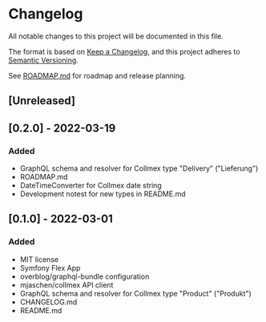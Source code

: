 # Changelog
All notable changes to this project will be documented in this file.

The format is based on [Keep a Changelog](https://keepachangelog.com/en/1.0.0/),
and this project adheres to [Semantic Versioning](https://semver.org/spec/v2.0.0.html).

See [ROADMAP.md](ROADMAP.md) for roadmap and release planning.

## [Unreleased]

## [0.2.0] - 2022-03-19
### Added
- GraphQL schema and resolver for Collmex type "Delivery" ("Lieferung")
- ROADMAP.md
- DateTimeConverter for Collmex date string
- Development notest for new types in README.md

## [0.1.0] - 2022-03-01
### Added
- MIT license
- Symfony Flex App
- overblog/graphql-bundle configuration
- mjaschen/collmex API client
- GraphQL schema and resolver for Collmex type "Product" ("Produkt")
- CHANGELOG.md
- README.md